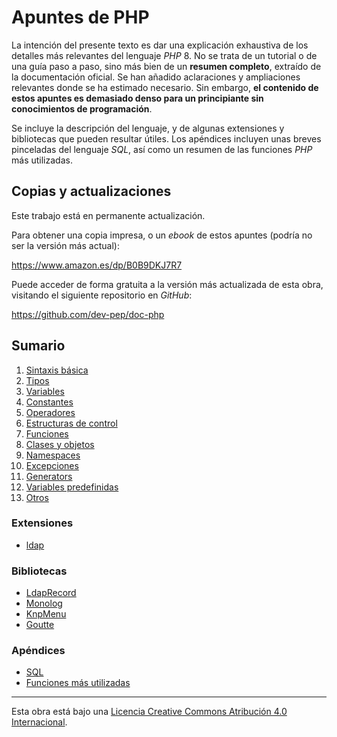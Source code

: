 # Apuntes de PHP

La intención del presente texto es dar una explicación exhaustiva de los detalles más relevantes del lenguaje *PHP* 8. No se trata de un tutorial o de una guía paso a paso, sino más bien de un **resumen completo**, extraído de la documentación oficial. Se han añadido aclaraciones y ampliaciones relevantes donde se ha estimado necesario. Sin embargo, **el contenido de estos apuntes es demasiado denso para un principiante sin conocimientos de programación**.

Se incluye la descripción del lenguaje, y de algunas extensiones y bibliotecas que pueden resultar útiles. Los apéndices incluyen unas breves pinceladas del lenguaje *SQL*, así como un resumen de las funciones *PHP* más utilizadas.

## Copias y actualizaciones

Este trabajo está en permanente actualización.

Para obtener una copia impresa, o un *ebook* de estos apuntes (podría no ser la versión más actual):

<https://www.amazon.es/dp/B0B9DKJ7R7>

Puede acceder de forma gratuita a la versión más actualizada de esta obra, visitando el siguiente repositorio en *GitHub*:

<https://github.com/dev-pep/doc-php>

## Sumario

1. [Sintaxis básica](capitulos/01-sintaxis-basica.md)
2. [Tipos](capitulos/02-tipos.md)
3. [Variables](capitulos/03-variables.md)
4. [Constantes](capitulos/04-constantes.md)
5. [Operadores](capitulos/05-operadores.md)
6. [Estructuras de control](capitulos/06-estructuras-control.md)
7. [Funciones](capitulos/07-funciones.md)
8. [Clases y objetos](capitulos/08-clases-objetos.md)
9. [Namespaces](capitulos/09-namespaces.md)
10. [Excepciones](capitulos/10-excepciones.md)
11. [Generators](capitulos/11-generators.md)
12. [Variables predefinidas](capitulos/12-variables-predefinidas.md)
13. [Otros](capitulos/13-otros.md)

### Extensiones

- [ldap](capitulos/ext-ldap.md)

### Bibliotecas

- [LdapRecord](capitulos/lib-ldaprecord.md)
- [Monolog](capitulos/lib-monolog.md)
- [KnpMenu](capitulos/lib-knpmenu.md)
- [Goutte](capitulos/lib-goutte.md)


### Apéndices

- [SQL](capitulos/ap-sql.md)
- [Funciones más utilizadas](capitulos/ap-funciones.md)

---

Esta obra está bajo una
[Licencia Creative Commons Atribución 4.0 Internacional](https://creativecommons.org/licenses/by/4.0/deed.es).
